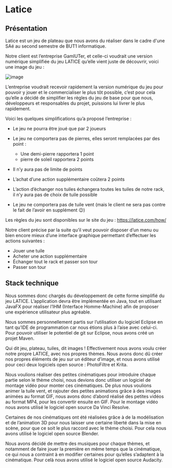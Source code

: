 # Latice

## Présentation

Latice est un jeu de plateau que nous avons du réaliser dans le cadre d'une SAé au second semestre de BUT1 informatique.

Notre client est l’entreprise GamIUTer, et celle-ci voudrait une version numérique simplifiée du jeu LATICE qu’elle vient juste de découvrir, voici une image du jeu :

![image](https://github.com/Nyotora/latice/assets/101416486/6b9fdf0c-fd18-45c1-8698-50221ce1e62c)

L’entreprise voudrait recevoir rapidement la version numérique du jeu pour pouvoir y jouer et le commercialiser le plus tôt possible, c’est pour cela qu’elle a décidé de simplifier les règles du jeu de base pour que nous, développeurs et responsables du projet, puissions lui livrer le plus rapidement.

Voici les quelques simplifications qu’a proposé l’entreprise :

*	Le jeu ne pourra être joué que par 2 joueurs
* Le jeu ne comportera pas de pierres, elles seront remplacées par des point :
   - Une demi-pierre rapportera 1 point
   - pierre de soleil rapportera 2 points

*	Il n’y aura pas de limite de points
*	L’achat d’une action supplémentaire coûtera 2 points
*	L’action d’échanger nos tuiles échangera toutes les tuiles de notre rack, il n’y aura pas de choix de tuile possible
*	Le jeu ne comportera pas de tuile vent (mais le client ne sera pas contre le fait de l’avoir en supplément 😉)

Les règles du jeu sont disponibles sur le site du jeu : https://latice.com/how/

Notre client précise par la suite qu’il veut pouvoir disposer d’un menu ou bien encore mieux d’une interface graphique permettant d’effectuer les actions suivantes :
- Jouer une tuile
- Acheter une action supplémentaire
- Échanger tout le rack et passer son tour
- Passer son tour

## Stack technique
Nous sommes donc chargés du développement de cette forme simplifié du jeu LATICE. L’application devra être implémentée en Java, tout en utilisant JavaFX pour réaliser l’IHM (Interface Homme-Machine) afin de proposer une expérience utilisateur plus agréable. 

Nous sommes personnellement partis sur l’utilisation du logiciel Eclipse en tant qu’IDE de programmation car nous étions plus à l’aise avec celui-ci. Pour pouvoir utiliser le potentiel de git sur Eclipse, nous avons créé un projet Maven.

Qui dit jeu, plateau, tuiles, dit images ! Effectivement nous avons voulu créer notre propre LATICE, avec nos propres thèmes. Nous avons donc dû créer nos propres éléments de jeu sur un éditeur d’image, et nous avons utilisé pour ceci deux logiciels open source : PhotoFiltre et Krita.

Nous voulions réaliser des petites cinématiques pour introduire chaque partie selon le thème choisi, nous devions donc utiliser un logiciel de montage vidéo pour monter ces cinématiques. De plus nous voulions animer la tuile vent, et rajouter des petites animations grâce à des images animées au format GIF, nous avons donc d’abord réalisé des petites vidéos au format MP4, pour les convertir ensuite en GIF. Pour le montage vidéo nous avons utilisé le logiciel open source Da Vinci Resolve.

Certaines de nos cinématiques ont été réalisées grâce à de la modélisation et de l’animation 3D pour nous laisser une certaine liberté dans la mise en scène, pour que ce soit le plus raccord avec le thème choisi. Pour cela nous avons utilisé le logiciel open source Blender.

Nous avons décidé de mettre des musiques pour chaque thèmes, et notamment de faire jouer la première en même temps que la cinématique, ce qui nous a contraint à en modifier certaines pour qu’elles s’adaptent à la cinématique. Pour celà nous avons utilisé le logiciel open source Audacity. 

